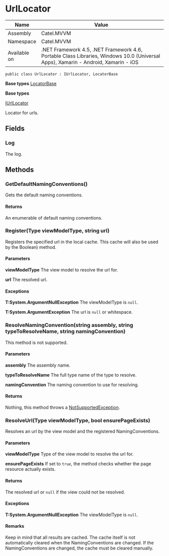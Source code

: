 

# UrlLocator

Name|Value
---|---
Assembly|Catel.MVVM
Namespace|Catel.MVVM
Available on|.NET Framework 4.5, .NET Framework 4.6, Portable Class Libraries, Windows 10.0 (Universal Apps), Xamarin - Android, Xamarin - iOS

```
public class UrlLocator : IUrlLocator, LocatorBase
```

**Base types**
[LocatorBase](/Catel.MVVM\Catel\MVVM\LocatorBase.md)

**Base types**

[IUrlLocator](/Catel.MVVM\Catel\MVVM\IUrlLocator.md)


Locator for urls.



## Fields

### Log

The log.



## Methods

### GetDefaultNamingConventions()

Gets the default naming conventions.

#### Returns

An enumerable of default naming conventions.



### Register(Type viewModelType, string url)

Registers the specified url in the local cache. This cache will also be used by the Boolean)
    method.

#### Parameters

**viewModelType**
The view model to resolve the url for.

**url**
The resolved url.

#### Exceptions

**T:System.ArgumentNullException**
The viewModelType is ```null```.

**T:System.ArgumentException**
The url is ```null``` or whitespace.



### ResolveNamingConvention(string assembly, string typeToResolveName, string namingConvention)

This method is not supported.

#### Parameters

**assembly**
The assembly name.

**typeToResolveName**
The full type name of the type to resolve.

**namingConvention**
The naming convention to use for resolving.

#### Returns

Nothing, this method throws a [NotSupportedException](#).



### ResolveUrl(Type viewModelType, bool ensurePageExists)

Resolves an url by the view model and the registered NamingConventions.

#### Parameters

**viewModelType**
Type of the view model to resolve the url for.

**ensurePageExists**
If set to ```true```, the method checks whether the page resource actually exists.

#### Returns

The resolved url or ```null``` if the view could not be resolved.

#### Exceptions

**T:System.ArgumentNullException**
The viewModelType is ```null```.

#### Remarks

Keep in mind that all results are cached. The cache itself is not automatically cleared when the
    NamingConventions are changed. If the NamingConventions are changed,
    the cache must be cleared manually.



